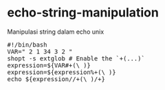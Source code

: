 # echo-string-manipulation
Manipulasi string dalam echo unix
<pre>
#!/bin/bash
VAR=" 2 1 34 3 2 "
shopt -s extglob # Enable the `+(...)`
expression=${VAR#+(\ )}
expression=${expression%+(\ )}
echo ${expression//+(\ )/+}
</pre> 
